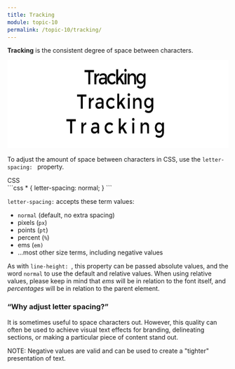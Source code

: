 ```yaml
---
title: Tracking
module: topic-10
permalink: /topic-10/tracking/
---
```


<div class="divider-heading"></div>

**Tracking** is the consistent degree of space between characters.

<img src="../img/typography-tracking.jpg" style="height: 200px; margin: auto" alt="tracking" title="tracking"/>

To adjust the amount of space between characters in CSS, use the `letter-spacing: ` property.

<div class="code-heading">
  <span class="css">CSS</span>
</div>
```css
* {
  letter-spacing: normal;
}
```

`letter-spacing:` accepts these term values:
- `normal` (default, no extra spacing)
- pixels (`px`)
- points (`pt`)
- percent (`%`)
- ems (`em)`
- ...most other size terms, including negative values

As with `line-height: `, this property can be passed absolute values, and the word `normal` to use the default and relative values. When using relative values, please keep in mind that _ems_ will be in relation to the font itself, and _percentages_ will be in relation to the parent element.


### “Why adjust letter spacing?”

It is sometimes useful to space characters out. However, this quality can often be used to achieve visual text effects for branding, delineating sections, or making a particular piece of content stand out.

<span class="label label-info">NOTE:</span> Negative values are valid and can be used to create a "tighter" presentation of text.


<div class="codepen-embed">
  <p data-height="600" data-theme-id="30567" data-slug-hash="YzWNdgK" data-default-tab="css,result" data-user="retrog4m3r" data-embed-version="2" data-pen-title="Tracking" class="codepen"></p>
</div>
